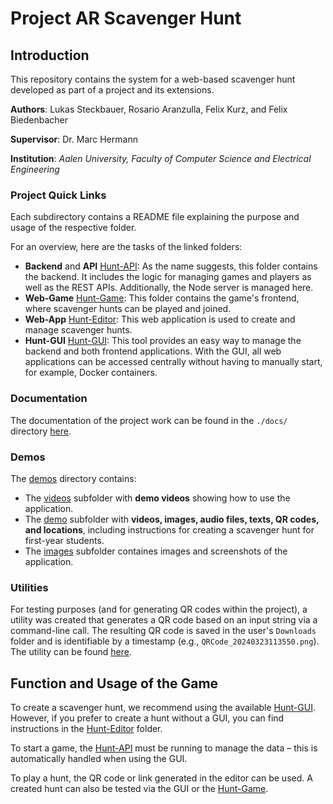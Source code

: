 # Project AR Scavenger Hunt

## Introduction

This repository contains the system for a web-based scavenger hunt developed as part of a project and its extensions.

**Authors**: Lukas Steckbauer, Rosario Aranzulla, Felix Kurz, and Felix Biedenbacher

**Supervisor**: Dr. Marc Hermann

**Institution**: _Aalen University, Faculty of Computer Science and Electrical Engineering_


### Project Quick Links

Each subdirectory contains a README file explaining the purpose and usage of the respective folder.

For an overview, here are the tasks of the linked folders:

- **Backend** and **API** [Hunt-API](src/be-hunt-api/README.md): As the name suggests, this folder contains the backend. It includes the logic for managing games and players as well as the REST APIs. Additionally, the Node server is managed here.
- **Web-Game** [Hunt-Game](src/fe-hunt-web-game/README.md): This folder contains the game's frontend, where scavenger hunts can be played and joined.
- **Web-App** [Hunt-Editor](src/fe-hunt-editor/README.md): This web application is used to create and manage scavenger hunts.
- **Hunt-GUI** [Hunt-GUI](src/fe-hunt-gui/README.md): This tool provides an easy way to manage the backend and both frontend applications. With the GUI, all web applications can be accessed centrally without having to manually start, for example, Docker containers.

### Documentation

The documentation of the project work can be found in the `./docs/` directory [here](docs/).

### Demos

The [demos](demos/) directory contains:
- The [videos](demos/videos) subfolder with **demo videos** showing how to use the application.
- The [demo](demos/demo) subfolder with **videos, images, audio files, texts, QR codes, and locations**, including instructions for creating a scavenger hunt for first-year students.
- The [images](demos/images) subfolder containes images and screenshots of the application.

### Utilities

For testing purposes (and for generating QR codes within the project), a utility was created that generates a QR code based on an input string via a command-line call. The resulting QR code is saved in the user's `Downloads` folder and is identifiable by a timestamp (e.g., `QRCode_20240323113550.png`). The utility can be found [here](utils/qrcode-generator/).

## Function and Usage of the Game

To create a scavenger hunt, we recommend using the available [Hunt-GUI](src/fe-hunt-gui/README.md). However, if you prefer to create a hunt without a GUI, you can find instructions in the [Hunt-Editor](src/fe-hunt-editor/README.md) folder.

To start a game, the [Hunt-API](src/be-hunt-api/README.md) must be running to manage the data – this is automatically handled when using the GUI.

To play a hunt, the QR code or link generated in the editor can be used. A created hunt can also be tested via the GUI or the [Hunt-Game](src/fe-hunt-web-game/README.md).